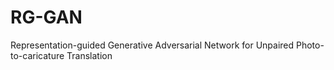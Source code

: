 # RG-GAN
Representation-guided Generative Adversarial Network for Unpaired Photo-to-caricature Translation
